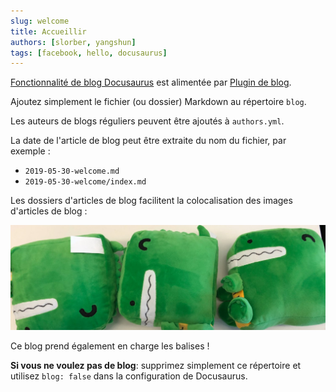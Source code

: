 ```yaml
---
slug: welcome
title: Accueillir
authors: [slorber, yangshun]
tags: [facebook, hello, docusaurus]
---
```


[Fonctionnalité de blog Docusaurus](https://docusaurus.io/docs/blog) est alimentée par [Plugin de blog](https://docusaurus.io/docs/api/plugins/@docusaurus/plugin-content-blog).

Ajoutez simplement le fichier (ou dossier) Markdown au répertoire `blog`.

Les auteurs de blogs réguliers peuvent être ajoutés à `authors.yml`.

La date de l'article de blog peut être extraite du nom du fichier, par exemple :

- `2019-05-30-welcome.md`
- `2019-05-30-welcome/index.md`

Les dossiers d'articles de blog facilitent la colocalisation des images d'articles de blog :

![Docusaurus Plushie](./docusaurus-plushie-banner.jpeg)

Ce blog prend également en charge les balises !

**Si vous ne voulez pas de blog**: supprimez simplement ce répertoire et utilisez `blog: false` dans la configuration de Docusaurus.
